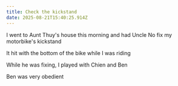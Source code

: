```yaml
---
title: Check the kickstand
date: 2025-08-21T15:40:25.914Z
---
```


I went to Aunt Thuy's house this morning and had Uncle No fix my motorbike's kickstand

It hit with the bottom of the bike while I was riding

While he was fixing, I played with Chien and Ben

Ben was very obedient
